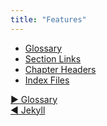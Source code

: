 ```yaml
---
title: "Features"
---
```


- [Glossary](glossary.html)
- [Section Links](section-links.html)
- [Chapter Headers](chapter-headers.html)
- [Index Files](index-files.html)


[&#9654; Glossary](glossary.html)<br/>[&#9664; Jekyll](jekyll.html)


